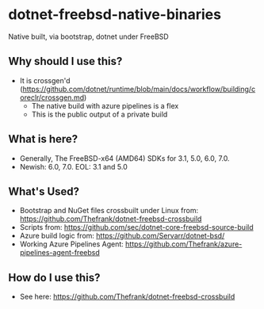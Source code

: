 # dotnet-freebsd-native-binaries
Native built, via bootstrap, dotnet under FreeBSD

## Why should I use this?
 - It is crossgen'd (https://github.com/dotnet/runtime/blob/main/docs/workflow/building/coreclr/crossgen.md)
   - The native build with azure pipelines is a flex
   - This is the public output of a private build

## What is here?
 - Generally, The FreeBSD-x64 (AMD64) SDKs for 3.1, 5.0, 6.0, 7.0.
 - Newish: 6.0, 7.0. EOL: 3.1 and 5.0

## What's Used?
- Bootstrap and NuGet files crossbuilt under Linux from: https://github.com/Thefrank/dotnet-freebsd-crossbuild
- Scripts from: https://github.com/sec/dotnet-core-freebsd-source-build
- Azure build logic from: https://github.com/Servarr/dotnet-bsd/
- Working Azure Pipelines Agent: https://github.com/Thefrank/azure-pipelines-agent-freebsd

## How do I use this?
- See here: https://github.com/Thefrank/dotnet-freebsd-crossbuild
